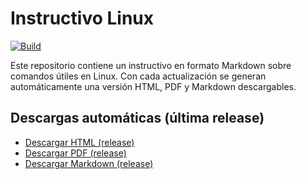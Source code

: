 # Instructivo Linux

[![Build](https://github.com/pablosambuco/instructivo_linux/actions/workflows/build-doc.yml/badge.svg)](https://github.com/pablosambuco/instructivo_linux/actions/workflows/build-doc.yml)

Este repositorio contiene un instructivo en formato Markdown sobre comandos útiles en Linux.
Con cada actualización se generan automáticamente una versión HTML, PDF y Markdown descargables.

## Descargas automáticas (última release)

- [Descargar HTML (release)](https://github.com/pablosambuco/instructivo_linux/releases/latest/download/instructivo_linux.html)
- [Descargar PDF (release)](https://github.com/pablosambuco/instructivo_linux/releases/latest/download/instructivo_linux.pdf)
- [Descargar Markdown (release)](https://github.com/pablosambuco/instructivo_linux/releases/latest/download/instructivo_linux.md)
